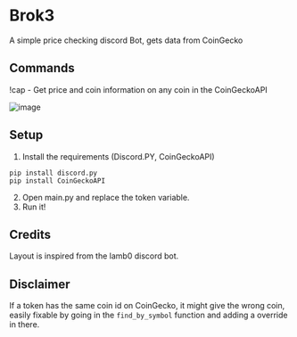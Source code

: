 # Brok3

A simple price checking discord Bot, gets data from CoinGecko

## Commands

!cap <coin> - Get price and coin information on any coin in the CoinGeckoAPI

![image](https://user-images.githubusercontent.com/30761946/110569626-b3b19c00-818f-11eb-89e7-67c15d125e9f.png)
  
## Setup

1. Install the requirements (Discord.PY, CoinGeckoAPI)
```
pip install discord.py
pip install CoinGeckoAPI
```
2. Open main.py and replace the token variable.
3. Run it!

## Credits
Layout is inspired from the lamb0 discord bot.

## Disclaimer

If a token has the same coin id on CoinGecko, it might give the wrong coin, easily fixable by going in the ```find_by_symbol``` function and adding a override in there.

